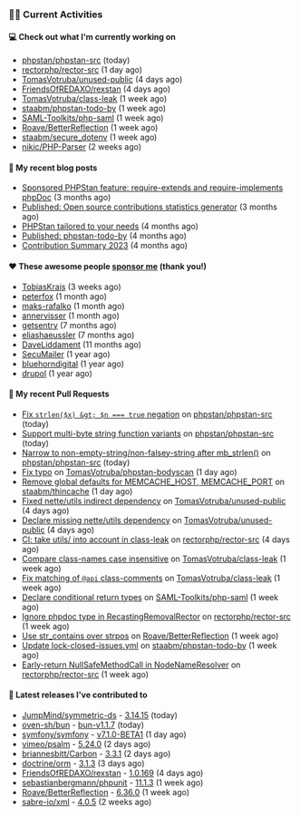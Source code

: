 ### 👨‍💻 Current Activities


#### 💻 Check out what I'm currently working on

- [phpstan/phpstan-src](https://github.com/phpstan/phpstan-src) (today)
- [rectorphp/rector-src](https://github.com/rectorphp/rector-src) (1 day ago)
- [TomasVotruba/unused-public](https://github.com/TomasVotruba/unused-public) (4 days ago)
- [FriendsOfREDAXO/rexstan](https://github.com/FriendsOfREDAXO/rexstan) (4 days ago)
- [TomasVotruba/class-leak](https://github.com/TomasVotruba/class-leak) (1 week ago)
- [staabm/phpstan-todo-by](https://github.com/staabm/phpstan-todo-by) (1 week ago)
- [SAML-Toolkits/php-saml](https://github.com/SAML-Toolkits/php-saml) (1 week ago)
- [Roave/BetterReflection](https://github.com/Roave/BetterReflection) (1 week ago)
- [staabm/secure_dotenv](https://github.com/staabm/secure_dotenv) (1 week ago)
- [nikic/PHP-Parser](https://github.com/nikic/PHP-Parser) (2 weeks ago)


#### 📜 My recent blog posts

- [Sponsored PHPStan feature: require-extends and require-implements phpDoc](https://staabm.github.io/2024/01/15/phpstan-require-extends-implements.html) (3 months ago)
- [Published: Open source contributions statistics generator](https://staabm.github.io/2024/01/10/oss-contribs-published.html) (3 months ago)
- [PHPStan tailored to your needs](https://staabm.github.io/2024/01/01/phpstan-customizing.html) (4 months ago)
- [Published: phpstan-todo-by](https://staabm.github.io/2023/12/17/phpstan-todo-by-published.html) (4 months ago)
- [Contribution Summary 2023](https://staabm.github.io/2023/12/07/contribution-summary-2023.html) (4 months ago)


#### ❤️ These awesome people [sponsor me](https://github.com/sponsors/staabm) (thank you!)

- [TobiasKrais](https://github.com/TobiasKrais) (3 weeks ago)
- [peterfox](https://github.com/peterfox) (1 month ago)
- [maks-rafalko](https://github.com/maks-rafalko) (1 month ago)
- [annervisser](https://github.com/annervisser) (1 month ago)
- [getsentry](https://github.com/getsentry) (7 months ago)
- [eliashaeussler](https://github.com/eliashaeussler) (7 months ago)
- [DaveLiddament](https://github.com/DaveLiddament) (11 months ago)
- [SecuMailer](https://github.com/SecuMailer) (1 year ago)
- [bluehorndigital](https://github.com/bluehorndigital) (1 year ago)
- [drupol](https://github.com/drupol) (1 year ago)


#### 🔨 My recent Pull Requests

- [Fix `strlen($x) &gt; $n === true` negation](https://github.com/phpstan/phpstan-src/pull/3040) on [phpstan/phpstan-src](https://github.com/phpstan/phpstan-src) (today)
- [Support multi-byte string function variants](https://github.com/phpstan/phpstan-src/pull/3039) on [phpstan/phpstan-src](https://github.com/phpstan/phpstan-src) (today)
- [Narrow to non-empty-string/non-falsey-string after mb_strlen()](https://github.com/phpstan/phpstan-src/pull/3038) on [phpstan/phpstan-src](https://github.com/phpstan/phpstan-src) (today)
- [Fix typo](https://github.com/TomasVotruba/phpstan-bodyscan/pull/3) on [TomasVotruba/phpstan-bodyscan](https://github.com/TomasVotruba/phpstan-bodyscan) (1 day ago)
- [Remove global defaults for MEMCACHE_HOST, MEMCACHE_PORT](https://github.com/staabm/thincache/pull/27) on [staabm/thincache](https://github.com/staabm/thincache) (1 day ago)
- [Fixed nette/utils indirect dependency](https://github.com/TomasVotruba/unused-public/pull/116) on [TomasVotruba/unused-public](https://github.com/TomasVotruba/unused-public) (4 days ago)
- [Declare missing nette/utils dependency](https://github.com/TomasVotruba/unused-public/pull/115) on [TomasVotruba/unused-public](https://github.com/TomasVotruba/unused-public) (4 days ago)
- [CI: take utils/ into account in class-leak](https://github.com/rectorphp/rector-src/pull/5847) on [rectorphp/rector-src](https://github.com/rectorphp/rector-src) (4 days ago)
- [Compare class-names case insensitive](https://github.com/TomasVotruba/class-leak/pull/42) on [TomasVotruba/class-leak](https://github.com/TomasVotruba/class-leak) (1 week ago)
- [Fix matching of `@api` class-comments](https://github.com/TomasVotruba/class-leak/pull/39) on [TomasVotruba/class-leak](https://github.com/TomasVotruba/class-leak) (1 week ago)
- [Declare conditional return types](https://github.com/SAML-Toolkits/php-saml/pull/585) on [SAML-Toolkits/php-saml](https://github.com/SAML-Toolkits/php-saml) (1 week ago)
- [Ignore phpdoc type in RecastingRemovalRector](https://github.com/rectorphp/rector-src/pull/5841) on [rectorphp/rector-src](https://github.com/rectorphp/rector-src) (1 week ago)
- [Use str_contains over strpos](https://github.com/Roave/BetterReflection/pull/1427) on [Roave/BetterReflection](https://github.com/Roave/BetterReflection) (1 week ago)
- [Update lock-closed-issues.yml](https://github.com/staabm/phpstan-todo-by/pull/92) on [staabm/phpstan-todo-by](https://github.com/staabm/phpstan-todo-by) (1 week ago)
- [Early-return NullSafeMethodCall in NodeNameResolver](https://github.com/rectorphp/rector-src/pull/5840) on [rectorphp/rector-src](https://github.com/rectorphp/rector-src) (1 week ago)


#### 🔭 Latest releases I've contributed to

- [JumpMind/symmetric-ds](https://github.com/JumpMind/symmetric-ds) - [3.14.15](https://github.com/JumpMind/symmetric-ds/releases/tag/3.14.15) (today)
- [oven-sh/bun](https://github.com/oven-sh/bun) - [bun-v1.1.7](https://github.com/oven-sh/bun/releases/tag/bun-v1.1.7) (today)
- [symfony/symfony](https://github.com/symfony/symfony) - [v7.1.0-BETA1](https://github.com/symfony/symfony/releases/tag/v7.1.0-BETA1) (1 day ago)
- [vimeo/psalm](https://github.com/vimeo/psalm) - [5.24.0](https://github.com/vimeo/psalm/releases/tag/5.24.0) (2 days ago)
- [briannesbitt/Carbon](https://github.com/briannesbitt/Carbon) - [3.3.1](https://github.com/briannesbitt/Carbon/releases/tag/3.3.1) (2 days ago)
- [doctrine/orm](https://github.com/doctrine/orm) - [3.1.3](https://github.com/doctrine/orm/releases/tag/3.1.3) (3 days ago)
- [FriendsOfREDAXO/rexstan](https://github.com/FriendsOfREDAXO/rexstan) - [1.0.169](https://github.com/FriendsOfREDAXO/rexstan/releases/tag/1.0.169) (4 days ago)
- [sebastianbergmann/phpunit](https://github.com/sebastianbergmann/phpunit) - [11.1.3](https://github.com/sebastianbergmann/phpunit/releases/tag/11.1.3) (1 week ago)
- [Roave/BetterReflection](https://github.com/Roave/BetterReflection) - [6.36.0](https://github.com/Roave/BetterReflection/releases/tag/6.36.0) (1 week ago)
- [sabre-io/xml](https://github.com/sabre-io/xml) - [4.0.5](https://github.com/sabre-io/xml/releases/tag/4.0.5) (2 weeks ago)
